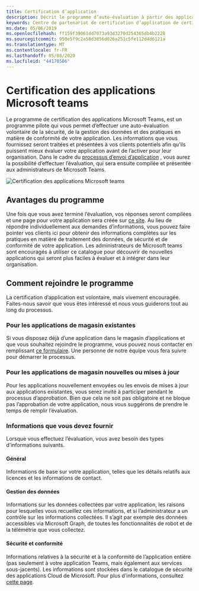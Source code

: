 ```yaml
---
title: Certification d’application
description: Décrit le programme d’auto-évaluation à partir des applications du Store
keywords: Centre de partenariat de certification d’application de certification AppSource Store
ms.date: 05/06/2019
ms.openlocfilehash: ff159f39061dd7073a93d3270d254365db4b2228
ms.sourcegitcommit: 950e5f9c2a58d3856d026a251c5fe112d4d6121a
ms.translationtype: MT
ms.contentlocale: fr-FR
ms.lasthandoff: 05/08/2020
ms.locfileid: "44170506"
---
```

# <a name="microsoft-teams-app-certification"></a>Certification des applications Microsoft teams

Le programme de certification des applications Microsoft Teams, est un programme pilote qui vous permet d’effectuer une auto-évaluation volontaire de la sécurité, de la gestion des données et des pratiques en matière de conformité de votre application. Les informations que vous fournissez seront traitées et présentées à vos clients potentiels afin qu’ils puissent mieux évaluer votre application avant de l’activer pour leur organisation. Dans le cadre du [processus d’envoi d’application](~/concepts/deploy-and-publish/apps-publish.md) , vous aurez la possibilité d’effectuer l’évaluation, qui sera ensuite compilée et présentée aux administrateurs de Microsoft Teams.

![Certification des applications Microsoft teams](~/assets/images/self-assessment.png)

## <a name="program-benefits"></a>Avantages du programme

Une fois que vous avez terminé l’évaluation, vos réponses seront compilées et une page pour votre application sera créée sur [ce site](https://aka.ms/AppCertification). Au lieu de répondre individuellement aux demandes d’informations, vous pouvez faire pointer vos clients ici pour obtenir des informations complètes sur les pratiques en matière de traitement des données, de sécurité et de conformité de votre application. Les administrateurs de Microsoft teams sont encouragés à utiliser ce catalogue pour découvrir de nouvelles applications qui seront plus faciles à évaluer et à intégrer dans leur organisation.

## <a name="how-to-join-the-program"></a>Comment rejoindre le programme

La certification d’application est volontaire, mais vivement encouragée. Faites-nous savoir que vous êtes intéressé et nous vous guiderons tout au long du processus.

### <a name="for-existing-store-apps"></a>Pour les applications de magasin existantes

Si vous disposez déjà d’une application dans le magasin d’applications et que vous souhaitez rejoindre le programme, vous pouvez nous contacter en remplissant [ce formulaire](https://forms.microsoft.com/Pages/ResponsePage.aspx?id=v4j5cvGGr0GRqy180BHbR3oKPRKv815GlRdzCCYPJGZUMzlXMVVIRkhXQUVXT0paQVQ0UUdRWEZSSCQlQCN0PWcu). Une personne de notre équipe vous fera suivre pour démarrer le processus.

### <a name="for-new-or-updated-store-apps"></a>Pour les applications de magasin nouvelles ou mises à jour

Pour les applications nouvellement envoyées ou les envois de mises à jour aux applications existantes, vous serez invité à participer pendant le processus d’approbation. Bien que cela ne soit pas obligatoire et ne bloque pas l’approbation de votre application, nous vous suggérons de prendre le temps de remplir l’évaluation.

### <a name="information-youll-need-to-provide"></a>Informations que vous devez fournir

Lorsque vous effectuez l’évaluation, vous avez besoin des types d’informations suivants.

#### <a name="general"></a>Général

Informations de base sur votre application, telles que les détails relatifs aux licences et les informations de contact.

#### <a name="data-handling"></a>Gestion des données

Informations sur les données collectées par votre application, les raisons pour lesquelles vous recueillez ces informations, et si l’administrateur a un contrôle sur les informations collectées. Il s’agit par exemple des données accessibles via Microsoft Graph, de toutes les fonctionnalités de robot et de la télémétrie que vous collectez.

#### <a name="security--compliance"></a>Sécurité et conformité

Informations relatives à la sécurité et à la conformité de l’application entière (pas seulement à votre application Teams, mais également aux services sous-jacents). Les informations sont stockées dans le catalogue de sécurité des applications Cloud de Microsoft. Pour plus d’informations, consultez [cette page](/cloud-app-security/attest-your-app).
